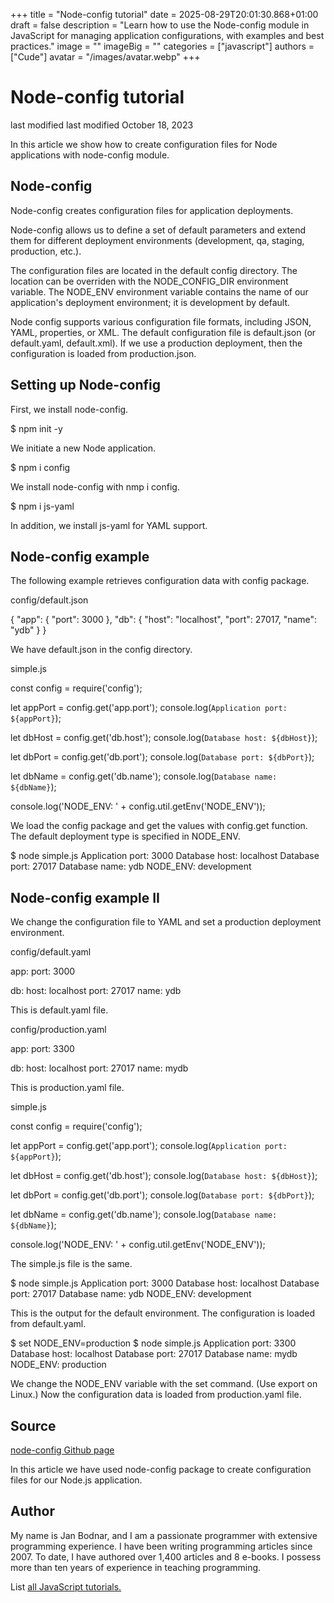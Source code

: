 +++
title = "Node-config tutorial"
date = 2025-08-29T20:01:30.868+01:00
draft = false
description = "Learn how to use the Node-config module in JavaScript for managing application configurations, with examples and best practices."
image = ""
imageBig = ""
categories = ["javascript"]
authors = ["Cude"]
avatar = "/images/avatar.webp"
+++

# Node-config tutorial

last modified last modified October 18, 2023

 

In this article we show how to create configuration files for Node
applications with node-config module.

## Node-config

Node-config creates configuration files for application deployments.

Node-config allows us to define a set of default parameters and extend them for
different deployment environments (development, qa, staging, production, etc.).

The configuration files are located in the default config
directory. The location can be overriden with the NODE_CONFIG_DIR
environment variable. The NODE_ENV environment variable contains
the name of our application's deployment environment; it is
development by default.

Node config supports various configuration file formats, including JSON, YAML,
properties, or XML. The default configuration file is default.json
(or default.yaml, default.xml). If we use a production
deployment, then the configuration is loaded from production.json.

## Setting up Node-config

First, we install node-config.

$ npm init -y

We initiate a new Node application.

$ npm i config

We install node-config with nmp i config.

$ npm i js-yaml

In addition, we install js-yaml for YAML support.

## Node-config example

The following example retrieves configuration data with config
package.

config/default.json
  

{
    "app": {
        "port": 3000
    },
    "db": {
        "host": "localhost",
        "port": 27017,
        "name": "ydb"
    }
}

We have default.json in the config directory.

simple.js
  

const config = require('config');

let appPort = config.get('app.port');
console.log(`Application port: ${appPort}`);

let dbHost = config.get('db.host');
console.log(`Database host: ${dbHost}`);

let dbPort = config.get('db.port');
console.log(`Database port: ${dbPort}`);

let dbName = config.get('db.name');
console.log(`Database name: ${dbName}`);

console.log('NODE_ENV: ' + config.util.getEnv('NODE_ENV'));

We load the config package and get the values 
with config.get function. The default deployment 
type is specified in NODE_ENV.

$ node simple.js
Application port: 3000
Database host: localhost
Database port: 27017
Database name: ydb
NODE_ENV: development

## Node-config example II

We change the configuration file to YAML and set a production deployment
environment.

config/default.yaml
  

app:
  port: 3000

db: 
  host: localhost
  port: 27017
  name: ydb

This is default.yaml file.

config/production.yaml
  

app:
  port: 3300

db: 
  host: localhost
  port: 27017
  name: mydb

This is production.yaml file.

simple.js
  

const config = require('config');

let appPort = config.get('app.port');
console.log(`Application port: ${appPort}`);

let dbHost = config.get('db.host');
console.log(`Database host: ${dbHost}`);

let dbPort = config.get('db.port');
console.log(`Database port: ${dbPort}`);

let dbName = config.get('db.name');
console.log(`Database name: ${dbName}`);

console.log('NODE_ENV: ' + config.util.getEnv('NODE_ENV'));

The simple.js file is the same.

$ node simple.js
Application port: 3000
Database host: localhost
Database port: 27017
Database name: ydb
NODE_ENV: development

This is the output for the default environment. The configuration is loaded from
default.yaml.

$ set NODE_ENV=production
$ node simple.js
Application port: 3300
Database host: localhost
Database port: 27017
Database name: mydb
NODE_ENV: production

We change the NODE_ENV variable with the set command.
(Use export on Linux.) Now the configuration data is loaded from
production.yaml file.

## Source

[node-config Github page](https://github.com/node-config/node-config)

In this article we have used node-config package to create
configuration files for our Node.js application.

## Author

My name is Jan Bodnar, and I am a passionate programmer with extensive
programming experience. I have been writing programming articles since 2007.
To date, I have authored over 1,400 articles and 8 e-books. I possess more
than ten years of experience in teaching programming.

List [all JavaScript tutorials.](/all/#js)